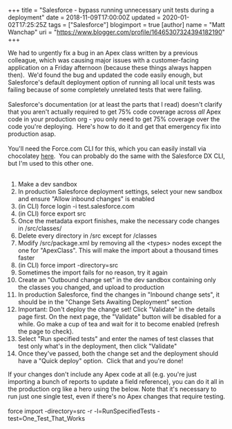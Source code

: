 +++
title = "Salesforce - bypass running unnecessary unit tests during a deployment"
date = 2018-11-09T17:00:00Z
updated = 2020-01-02T17:25:25Z
tags = ["Salesforce"]
blogimport = true 
[author]
	name = "Matt Wanchap"
	uri = "https://www.blogger.com/profile/16465307324394182190"
+++

We had to urgently fix a bug in an Apex class written by a previous colleague, which was causing major issues with a customer-facing application on a Friday afternoon (because these things always happen then).&nbsp; We'd found the bug and updated the code easily enough, but Salesforce's default deployment option of running all local unit tests was failing because of some completely unrelated tests that were failing.<br /><br />Salesforce's documentation (or at least the parts that I read) doesn't clarify that you aren't actually required to get 75% code coverage across <i>all </i>Apex code in your production org - you only need to get 75% coverage over the code you're deploying.&nbsp; Here's how to do it and get that emergency fix into production asap.<br /><br />You'll need the Force.com CLI for this, which you can easily install via chocolatey <a href="https://chocolatey.org/packages/force-cli" target="_blank">here</a>.&nbsp; You can probably do the same with the Salesforce DX CLI, but I'm used to this other one.<br /><br /><ol><li>Make a dev sandbox</li><li>In production Salesforce deployment settings, select your new sandbox and ensure "Allow inbound changes" is enabled</li><li>(in CLI) force login -i test.salesforce.com</li><li>(in CLI)&nbsp;force export src</li><li>Once the metadata export finishes, make the necessary code changes in /src/classes/</li><li>Delete every directory in /src except for /classes</li><li>Modify /src/package.xml by removing all the &lt;types&gt; nodes except the one for "ApexClass". This will make the import about a thousand times faster</li><li>(in CLI)&nbsp;force import -directory=src</li><li>Sometimes the import fails for no reason, try it again</li><li>Create an "Outbound change set" in the dev sandbox containing only the classes you changed, and upload to production</li><li>In production Salesforce, find the changes in "Inbound change sets", it should be in the "Change Sets Awaiting Deployment" section</li><li>Important: Don't deploy the change set! Click "Validate" in the details page first. On the next page, the "Validate" button will be disabled for a while. Go make a cup of tea and wait for it to become enabled (refresh the page to check).</li><li>Select "Run specified tests" and enter the names of test classes that test only what's in the deployment, then click "Validate"</li><li>Once they've passed, both the change set and the deployment should have a "Quick deploy" option.&nbsp; Click that and you're done!</li></ol><div>If your changes don't include any Apex code at all (e.g. you're just importing a bunch of reports to update a field reference), you can do it all in the production org like a hero using the below. Note that it's necessary to run just one single test, even if there's no Apex changes that require testing.</div><div><br /></div><div>force import -directory=src -r -l=RunSpecifiedTests -test=One_Test_That_Works</div>
